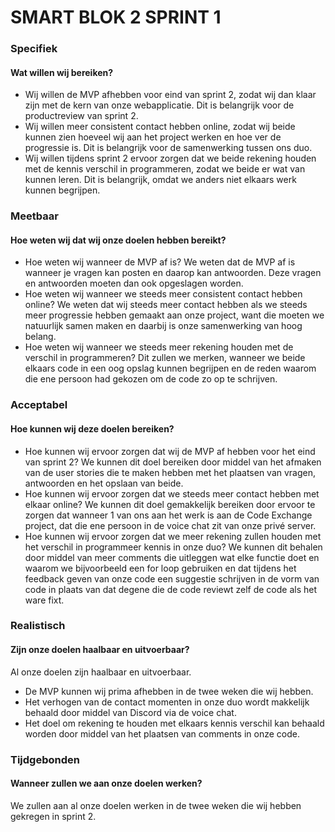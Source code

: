 # SMART BLOK 2 SPRINT 1


### Specifiek

#### Wat willen wij bereiken?
- Wij willen de MVP afhebben voor eind van sprint 2, zodat wij dan klaar zijn met de kern van onze webapplicatie. Dit is belangrijk voor de productreview van sprint 2.
- Wij willen meer consistent contact hebben online, zodat wij beide kunnen zien hoeveel wij aan het project werken en hoe ver de progressie is. Dit is belangrijk voor de samenwerking tussen ons duo.
- Wij willen tijdens sprint 2 ervoor zorgen dat we beide rekening houden met de kennis verschil in programmeren, zodat we beide er wat van kunnen leren. Dit is belangrijk, omdat we anders niet elkaars werk kunnen begrijpen.

### Meetbaar

#### Hoe weten wij dat wij onze doelen hebben bereikt?
- Hoe weten wij wanneer de MVP af is? We weten dat de MVP af is wanneer je vragen kan posten en daarop kan antwoorden. Deze vragen en antwoorden moeten dan ook opgeslagen worden.
- Hoe weten wij wanneer we steeds meer consistent contact hebben online? We weten dat wij steeds meer contact hebben als we steeds meer progressie hebben gemaakt aan onze project, want die moeten we natuurlijk samen maken en daarbij is onze samenwerking van hoog belang.
- Hoe weten wij wanneer we steeds meer rekening houden met de verschil in programmeren? Dit zullen we merken, wanneer we beide elkaars code in een oog opslag kunnen begrijpen en de reden waarom die ene persoon had gekozen om de code zo op te schrijven.

### Acceptabel

#### Hoe kunnen wij deze doelen bereiken?
- Hoe kunnen wij ervoor zorgen dat wij de MVP af hebben voor het eind van sprint 2? We kunnen dit doel bereiken door middel van het afmaken van de user stories die te maken hebben met het plaatsen van vragen, antwoorden en het opslaan van beide.
- Hoe kunnen wij ervoor zorgen dat we steeds meer contact hebben met elkaar online? We kunnen dit doel gemakkelijk bereiken door ervoor te zorgen dat wanneer 1 van ons aan het werk is aan de Code Exchange project, dat die ene persoon in de voice chat zit van onze privé server.
- Hoe kunnen wij ervoor zorgen dat we meer rekening zullen houden met het verschil in programmeer kennis in onze duo? We kunnen dit behalen door middel van meer comments die uitleggen wat elke functie doet en waarom we bijvoorbeeld een for loop gebruiken en dat tijdens het feedback geven van onze code een suggestie schrijven in de vorm van code in plaats van dat degene die de code reviewt zelf de code als het ware fixt.

### Realistisch

#### Zijn onze doelen haalbaar en uitvoerbaar? 
Al onze doelen zijn haalbaar en uitvoerbaar.

- De MVP kunnen wij prima afhebben in de twee weken die wij hebben.
- Het verhogen van de contact momenten in onze duo wordt makkelijk behaald door middel van Discord via de voice chat.
- Het doel om rekening te houden met elkaars kennis verschil kan behaald worden door middel van het plaatsen van comments in onze code.

### Tijdgebonden

#### Wanneer zullen we aan onze doelen werken?
We zullen aan al onze doelen werken in de twee weken die wij hebben gekregen in sprint 2.
